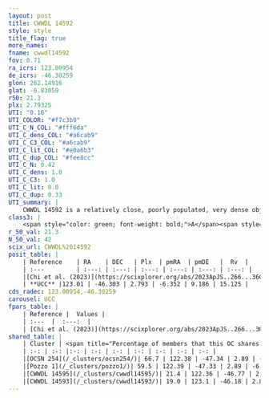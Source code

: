 ```yaml
---
layout: post
title: CWWDL 14592
style: style
title_flag: true
more_names: 
fname: cwwdl14592
fov: 0.71
ra_icrs: 123.00954
de_icrs: -46.30259
glon: 262.14916
glat: -6.83059
r50: 21.3
plx: 2.79325
UTI: "0.16"
UTI_COLOR: "#f7c3b9"
UTI_C_N_COL: "#fff6da"
UTI_C_dens_COL: "#a6cab9"
UTI_C_C3_COL: "#a6cab9"
UTI_C_lit_COL: "#e0a6b3"
UTI_C_dup_COL: "#fee8cc"
UTI_C_N: 0.42
UTI_C_dens: 1.0
UTI_C_C3: 1.0
UTI_C_lit: 0.0
UTI_C_dup: 0.33
UTI_summary: |
    CWWDL 14592 is a relatively close, poorly populated, very dense object of very high C3 quality. It was recently reported in the literature.<br><br><span style="color: #99180f; font-weight: bold;">Warning: </span>This is possibly a duplicated object, which shares a significant percentage of members with at least one previously reported entry, and a small percentage with at least one entry reported in the same catalogue.
class3: |
    <span style="color: green; font-weight: bold;">A</span><span style="color: green; font-weight: bold;">A</span>
r_50_val: 21.3
N_50_val: 42
scix_url: CWWDL%2014592
posit_table: |
    | Reference    | RA    | DEC   | Plx  | pmRA  | pmDE   |  Rv  |
    | :---         | :---: | :---: | :---: | :---: | :---: | :---: |
    |[Chi et al. (2023)](https://scixplorer.org/abs/2023ApJS..266...36C) | 122.864 | -46.28 | 2.769 | -6.374 | 9.186 | 2.67 |
    | **UCC** |123.01 | -46.303 | 2.793 | -6.352 | 9.186 | 15.125 | 
cds_radec: 123.00954,-46.30259
carousel: UCC
fpars_table: |
    | Reference |  Values |
    | :---  |  :---:  |
    | [Chi et al. (2023)](https://scixplorer.org/abs/2023ApJS..266...36C) | `logAge=5.78, Z=-0.1` |
shared_table: |
    | Cluster | <span title="Percentage of members that this OC shares with the ones listed">%</span>   | RA   | DEC   | Plx   | pmRA  | pmDE  | Rv | UTI |
    | :-: | :-: |:-: | :-: | :-: | :-: | :-: | :-: | :-: |
    |[OCSN 254](/_clusters/ocsn254/)| 66.7 | 122.38 | -47.34 | 2.89 | -6.4 | 9.6 | 14.61 |0.07 |
    |[Pozzo 1](/_clusters/pozzo1/)| 59.5 | 122.39 | -47.33 | 2.89 | -6.41 | 9.61 | 15.22 |1.0 |
    |[CWWDL 14595](/_clusters/cwwdl14595/)| 21.4 | 122.36 | -46.77 | 2.73 | -6.23 | 9.01 | 16.28 |0.1 |
    |[CWWDL 14593](/_clusters/cwwdl14593/)| 19.0 | 123.1 | -46.18 | 2.87 | -6.51 | 9.41 | 15.29 |0.11 |
---
```

